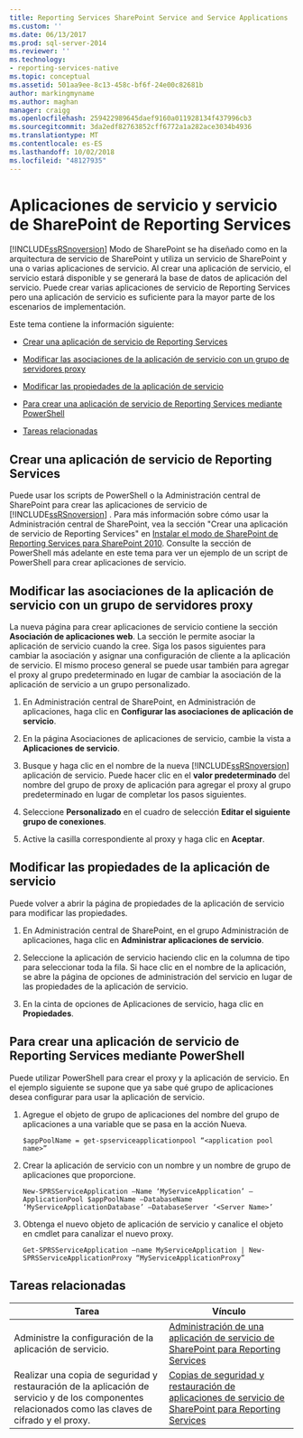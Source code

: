```yaml
---
title: Reporting Services SharePoint Service and Service Applications | Microsoft Docs
ms.custom: ''
ms.date: 06/13/2017
ms.prod: sql-server-2014
ms.reviewer: ''
ms.technology:
- reporting-services-native
ms.topic: conceptual
ms.assetid: 501aa9ee-8c13-458c-bf6f-24e00c82681b
author: markingmyname
ms.author: maghan
manager: craigg
ms.openlocfilehash: 259422989645daef9160a011928134f437996cb3
ms.sourcegitcommit: 3da2edf82763852cff6772a1a282ace3034b4936
ms.translationtype: MT
ms.contentlocale: es-ES
ms.lasthandoff: 10/02/2018
ms.locfileid: "48127935"
---
```

# <a name="reporting-services-sharepoint-service-and-service-applications"></a>Aplicaciones de servicio y servicio de SharePoint de Reporting Services
  [!INCLUDE[ssRSnoversion](../includes/ssrsnoversion-md.md)] Modo de SharePoint se ha diseñado como en la arquitectura de servicio de SharePoint y utiliza un servicio de SharePoint y una o varias aplicaciones de servicio. Al crear una aplicación de servicio, el servicio estará disponible y se generará la base de datos de aplicación del servicio. Puede crear varias aplicaciones de servicio de Reporting Services pero una aplicación de servicio es suficiente para la mayor parte de los escenarios de implementación.  
  
 Este tema contiene la información siguiente:  
  
-   [Crear una aplicación de servicio de Reporting Services](#bkmk_createapp)  
  
-   [Modificar las asociaciones de la aplicación de servicio con un grupo de servidores proxy](#bkmk_associations)  
  
-   [Modificar las propiedades de la aplicación de servicio](#bkmk_editserviceapplication)  
  
-   [Para crear una aplicación de servicio de Reporting Services mediante PowerShell](#bkmk_powershell_create_ssrs_serviceapp)  
  
-   [Tareas relacionadas](#bkmk_related)  
  
##  <a name="bkmk_createapp"></a> Crear una aplicación de servicio de Reporting Services  
 Puede usar los scripts de PowerShell o la Administración central de SharePoint para crear las aplicaciones de servicio de [!INCLUDE[ssRSnoversion](../includes/ssrsnoversion-md.md)] . Para más información sobre cómo usar la Administración central de SharePoint, vea la sección "Crear una aplicación de servicio de Reporting Services" en [Instalar el modo de SharePoint de Reporting Services para SharePoint 2010](../../2014/sql-server/install/install-reporting-services-sharepoint-mode-for-sharepoint-2010.md). Consulte la sección de PowerShell más adelante en este tema para ver un ejemplo de un script de PowerShell para crear aplicaciones de servicio.  
  
##  <a name="bkmk_associations"></a> Modificar las asociaciones de la aplicación de servicio con un grupo de servidores proxy  
 La nueva página para crear aplicaciones de servicio contiene la sección **Asociación de aplicaciones web**. La sección le permite asociar la aplicación de servicio cuando la cree. Siga los pasos siguientes para cambiar la asociación y asignar una configuración de cliente a la aplicación de servicio. El mismo proceso general se puede usar también para agregar el proxy al grupo predeterminado en lugar de cambiar la asociación de la aplicación de servicio a un grupo personalizado.  
  
1.  En Administración central de SharePoint, en Administración de aplicaciones, haga clic en **Configurar las asociaciones de aplicación de servicio**.  
  
2.  En la página Asociaciones de aplicaciones de servicio, cambie la vista a **Aplicaciones de servicio**.  
  
3.  Busque y haga clic en el nombre de la nueva [!INCLUDE[ssRSnoversion](../includes/ssrsnoversion-md.md)] aplicación de servicio. Puede hacer clic en el **valor predeterminado** del nombre del grupo de proxy de aplicación para agregar el proxy al grupo predeterminado en lugar de completar los pasos siguientes.  
  
4.  Seleccione **Personalizado** en el cuadro de selección **Editar el siguiente grupo de conexiones**.  
  
5.  Active la casilla correspondiente al proxy y haga clic en **Aceptar**.  
  
##  <a name="bkmk_editserviceapplication"></a> Modificar las propiedades de la aplicación de servicio  
 Puede volver a abrir la página de propiedades de la aplicación de servicio para modificar las propiedades.  
  
1.  En Administración central de SharePoint, en el grupo Administración de aplicaciones, haga clic en **Administrar aplicaciones de servicio**.  
  
2.  Seleccione la aplicación de servicio haciendo clic en la columna de tipo para seleccionar toda la fila. Si hace clic en el nombre de la aplicación, se abre la página de opciones de administración del servicio en lugar de las propiedades de la aplicación de servicio.  
  
3.  En la cinta de opciones de Aplicaciones de servicio, haga clic en **Propiedades**.  
  
##  <a name="bkmk_powershell_create_ssrs_serviceapp"></a> Para crear una aplicación de servicio de Reporting Services mediante PowerShell  
 Puede utilizar PowerShell para crear el proxy y la aplicación de servicio. En el ejemplo siguiente se supone que ya sabe qué grupo de aplicaciones desea configurar para usar la aplicación de servicio.  
  
1.  Agregue el objeto de grupo de aplicaciones del nombre del grupo de aplicaciones a una variable que se pasa en la acción Nueva.  
  
    ```  
    $appPoolName = get-spserviceapplicationpool “<application pool name>”  
    ```  
  
2.  Crear la aplicación de servicio con un nombre y un nombre de grupo de aplicaciones que proporcione.  
  
    ```  
    New-SPRSServiceApplication –Name ‘MyServiceApplication’ –ApplicationPool $appPoolName –DatabaseName ‘MyServiceApplicationDatabase’ –DatabaseServer ‘<Server Name>’  
    ```  
  
3.  Obtenga el nuevo objeto de aplicación de servicio y canalice el objeto en cmdlet para canalizar el nuevo proxy.  
  
    ```  
    Get-SPRSServiceApplication –name MyServiceApplication | New-SPRSServiceApplicationProxy “MyServiceApplicationProxy”  
    ```  
  
##  <a name="bkmk_related"></a> Tareas relacionadas  
  
|Tarea|Vínculo|  
|----------|----------|  
|Administre la configuración de la aplicación de servicio.|[Administración de una aplicación de servicio de SharePoint para Reporting Services](../../2014/reporting-services/manage-a-reporting-services-sharepoint-service-application.md)|  
|Realizar una copia de seguridad y restauración de la aplicación de servicio y de los componentes relacionados como las claves de cifrado y el proxy.|[Copias de seguridad y restauración de aplicaciones de servicio de SharePoint para Reporting Services](../../2014/reporting-services/backup-and-restore-reporting-services-sharepoint-service-applications.md)|  
  
  
